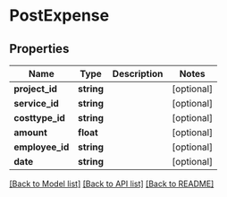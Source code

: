 # PostExpense

## Properties
Name | Type | Description | Notes
------------ | ------------- | ------------- | -------------
**project_id** | **string** |  | [optional] 
**service_id** | **string** |  | [optional] 
**costtype_id** | **string** |  | [optional] 
**amount** | **float** |  | [optional] 
**employee_id** | **string** |  | [optional] 
**date** | **string** |  | [optional] 

[[Back to Model list]](../README.md#documentation-for-models) [[Back to API list]](../README.md#documentation-for-api-endpoints) [[Back to README]](../README.md)



